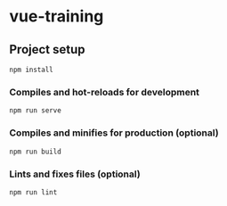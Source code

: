 # vue-training

## Project setup
```
npm install
```

### Compiles and hot-reloads for development
```
npm run serve
```

### Compiles and minifies for production (optional)
```
npm run build
```

### Lints and fixes files (optional)
```
npm run lint
```
